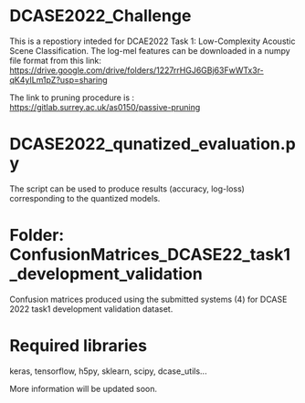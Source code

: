 # DCASE2022_Challenge

This is a repostiory inteded for DCAE2022 Task 1: Low-Complexity Acoustic Scene Classification. The log-mel features can be downloaded in a numpy file format from this link: https://drive.google.com/drive/folders/1227rrHGJ6GBj63FwWTx3r-qK4yILm1pZ?usp=sharing

The link to pruning procedure is : https://gitlab.surrey.ac.uk/as0150/passive-pruning


# DCASE2022_qunatized_evaluation.py
The script can be used to produce results (accuracy, log-loss) corresponding to the quantized models.


# Folder: ConfusionMatrices_DCASE22_task1_development_validation
Confusion matrices produced using the submitted systems (4) for DCASE 2022 task1 development validation dataset.

# Required libraries


keras, tensorflow, h5py, sklearn, scipy, dcase_utils...



More information will be updated soon.

